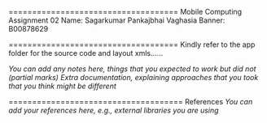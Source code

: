 ====================================
Mobile Computing Assignment 02
Name: Sagarkumar Pankajbhai Vaghasia
Banner: B00878629

====================================
Kindly refer to the app folder for the source code and layout xmls......

*You can add any notes here, things that you expected to work but did not (partial marks)*
*Extra documentation, explaining approaches that you took that you think might be different*

=====================================
References
*You can add your references here, e.g., external libraries you are using*

